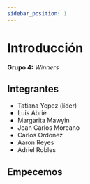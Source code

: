 ```yaml
---
sidebar_position: 1
---
```


# Introducción

**Grupo 4:** *Winners*

## Integrantes

- Tatiana Yepez (líder)
- Luis Abrié
- Margarita Mawyin
- Jean Carlos Moreano
- Carlos Ordonez
- Aaron Reyes
- Adriel Robles

## Empecemos